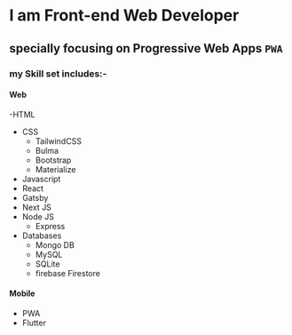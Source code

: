 # I am Front-end Web Developer
## specially focusing on Progressive Web Apps **`PWA`**

### my Skill set includes:-

#### Web
-HTML
- CSS
  - TailwindCSS
  - Bulma 
  - Bootstrap
  - Materialize
- Javascript
 - React
  - Gatsby
  - Next JS
- Node JS
  - Express
- Databases
  - Mongo DB
  - MySQL
  - SQLite
  - firebase Firestore

#### Mobile
 - PWA
 - Flutter
 

